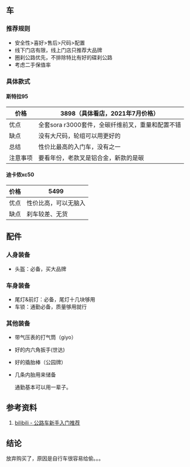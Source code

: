 ## 车

### 推荐规则

- 安全性>喜好>售后>尺码>配置
- 线下门店有限，线上门店只推荐大品牌
- 圈刹公路优先，不排除特比有好的碟刹公路
- 考虑二手保值率

### 具体款式

#### 斯特拉95

| 价格     | 3898（具体看店，2021年7月价格）                  |
| -------- | ------------------------------------------------ |
| 优点     | 全套sora r3000套件，全碳纤维前叉，重量和配置不错 |
| 缺点     | 没有大尺码，轮组可以用更好的                     |
| 总结     | 性价比最高的入门车，没有之一                     |
| 注意事项 | 要看年份，老款叉是铝合金，新款的是碳             |

#### 迪卡侬xc50

| 价格 | 5499                 |
| ---- | -------------------- |
| 优点 | 性价比高，可以无脑入 |
| 缺点 | 刹车较差、无货       |

## 配件

### 人身装备

- 头盔：必备，买大品牌

### 车身装备

- 尾灯&前灯：必备，尾灯十几块够用
- 车锁：通勤必备，质量够用就行

### 其他装备

- 带气压表的打气筒（giyo）

- 好的内六角扳手(世达)

- 好的撬胎棒（公园牌）

- 几条内胎用来储备

  通勤基本可以用一辈子。

## 参考资料

1. [bilibili - 公路车新手入门推荐](https://www.bilibili.com/video/BV1Ly4y1T7EZ/)

## 结论

放弃购买了，原因是自行车很容易给偷。。。
